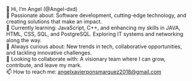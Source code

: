 👋 Hi, I’m Angel (@Angel-dxd)  
🚀 Passionate about: Software development, cutting-edge technology, and creating solutions that make an impact.  
🌱 Currently learning: JavaScript, C++, and enhancing my skills in JAVA, HTML, CSS, SQL, and PostgreSQL. Exploring IT systems and networking along the way.  
👀 Always curious about: New trends in tech, collaborative opportunities, and tackling innovative challenges.  
💼 Looking to collaborate with: A visionary team where I can grow, contribute, and leave my mark.  
📫 How to reach me: angelxavierponsmarquez2018@gmail.com  

